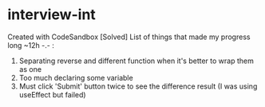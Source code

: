 # interview-int
Created with CodeSandbox
[Solved] List of things that made my progress long ~12h -.- :
1. Separating reverse and different function when it's better to wrap them as one
2. Too much declaring some variable
3. Must click 'Submit' button twice to see the difference result (I was using useEffect but failed)
